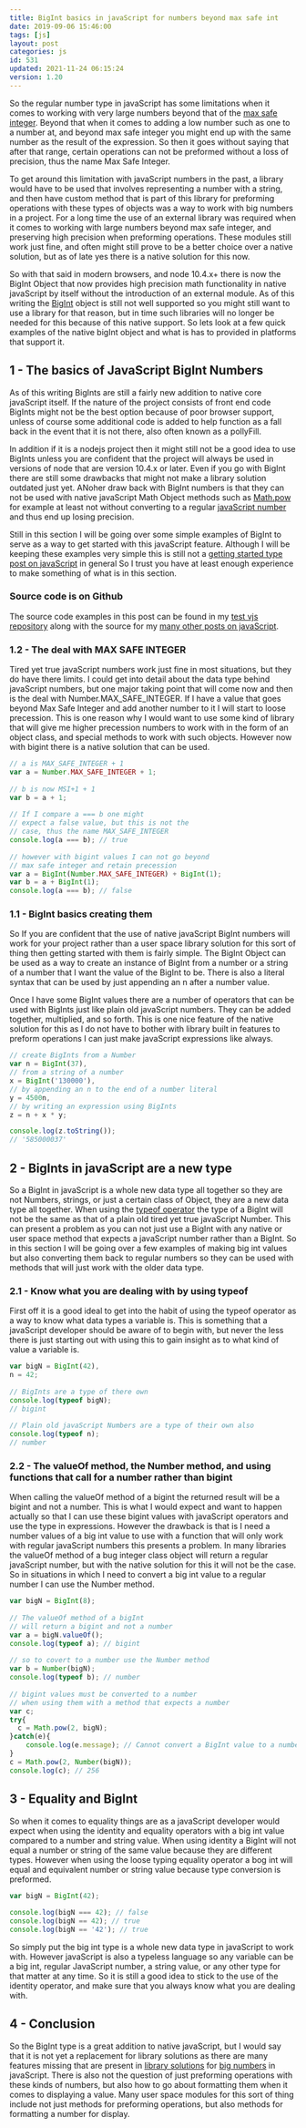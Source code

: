 ```yaml
---
title: BigInt basics in javaScript for numbers beyond max safe int
date: 2019-09-06 15:46:00
tags: [js]
layout: post
categories: js
id: 531
updated: 2021-11-24 06:15:24
version: 1.20
---
```


So the regular number type in javaScript has some limitations when it comes to working with very large numbers beyond that of the [max safe integer](https://developer.mozilla.org/en-US/docs/Web/JavaScript/Reference/Global_Objects/Number/MAX_SAFE_INTEGER). Beyond that when it comes to adding a low number such as one to a number at, and beyond max safe integer you might end up with the same number as the result of the expression. So then it goes without saying that after that range, certain operations can not be preformed without a loss of precision, thus the name Max Safe Integer.

To get around this limitation with javaScript numbers in the past, a library would have to be used that involves representing a number with a string, and then have custom method that is part of this library for preforming operations with these types of objects was a way to work with big numbers in a project. For a long time the use of an external library was required when it comes to working with large numbers beyond max safe integer, and preserving high precision when preforming operations. These modules still work just fine, and often might still prove to be a better choice over a native solution, but as of late yes there is a native solution for this now.

So with that said in modern browsers, and node 10.4.x+ there is now the BigInt Object that now provides high precision math functionality in native javaScript by itself without the introduction of an external module. As of this writing the [BigInt](https://developer.mozilla.org/en-US/docs/Web/JavaScript/Reference/Global_Objects/BigInt) object is still not well supported so you might still want to use a library for that reason, but in time such libraries will no longer be needed for this because of this native support. So lets look at a few quick examples of the native bigInt object and what is has to provided in platforms that support it.

<!-- more -->

## 1 - The basics of JavaScript BigInt Numbers

As of this writing BigInts are still a fairly new addition to native core javaScript itself. If the nature of the project consists of front end code BigInts might not be the best option because of poor browser support, unless of course some additional code is added to help function as a fall back in the event that it is not there, also often known as a pollyFill.

In addition if it is a nodejs project then it might still not be a good idea to use BigInts unless you are confident that the project will always be used in versions of node that are version 10.4.x or later. Even if you go with BigInt there are still some drawbacks that might not make a library solution outdated just yet. ANoher draw back with BigInt numbers is that they can not be used with native javaScript Math Object methods such as [Math.pow](/2019/12/10/js-math-pow/) for example at least not without converting to a regular [javaScript number](/2019/01/24/js-javascript-number/) and thus end up losing precision.

Still in this section I will be going over some simple examples of BigInt to serve as a way to get started with this javaScript feature. Although I will be keeping these examples very simple this is still not a [getting started type post on javaScript](/2018/11/27/js-getting-started/) in general So I trust you have at least enough experience to make something of what is in this section.

### Source code is on Github

The source code examples in this post can be found in my [test vjs repository](https://github.com/dustinpfister/test_vjs/tree/master/for_post/js-bigint) along with the source for my [many other posts on javaScript](/categories/js).

### 1.2 - The deal with MAX SAFE INTEGER

Tired yet true javaScript numbers work just fine in most situations, but they do have there limits. I could get into detail about the data type behind javaScript numbers, but one major taking point that will come now and then is the deal with Number.MAX\_SAFE\_INTEGER. If I have a value that goes beyond Max Safe Integer and add another number to it I will start to loose precession. This is one reason why I would want to use some kind of library that will give me higher precession numbers to work with in the form of an object class, and special methods to work with such objects. However now with bigint there is a native solution that can be used.


```js
// a is MAX_SAFE_INTEGER + 1
var a = Number.MAX_SAFE_INTEGER + 1;
 
// b is now MSI+1 + 1
var b = a + 1;
 
// If I compare a === b one might
// expect a false value, but this is not the
// case, thus the name MAX_SAFE_INTEGER
console.log(a === b); // true
 
// however with bigint values I can not go beyond
// max safe integer and retain precession
var a = BigInt(Number.MAX_SAFE_INTEGER) + BigInt(1);
var b = a + BigInt(1);
console.log(a === b); // false
```

### 1.1 - BigInt basics creating them

So If you are confident that the use of native javaScript BigInt numbers will work for your project rather than a user space library solution for this sort of thing then getting started with them is fairly simple. The BigInt Object can be used as a way to create an instance of BigInt from a number or a string of a number that I want the value of the BigInt to be. There is also a literal syntax that can be used by just appending an n after a number value.

Once I have some BigInt values there are a number of operators that can be used with BigInts just like plain old javaScript numbers. They can be added together, multiplied, and so forth. This is one nice feature of the native solution for this as I do not have to bother with library built in features to preform operations I can just make javaScript expressions like always.

```js
// create BigInts from a Number
var n = BigInt(37),
// from a string of a number
x = BigInt('130000'),
// by appending an n to the end of a number literal
y = 4500n,
// by writing an expression using BigInts
z = n + x * y;

console.log(z.toString());
// '585000037'
```


## 2 - BigInts in javaScript are a new type

So a BigInt in javaScript is a whole new data type all together so they are not Numbers, strings, or just a certain class of Object, they are a new data type all together. When using the [typeof operator](/2019/02/15/js-javascript-typeof/) the type of a BigInt will not be the same as that of a plain old tired yet true javaScript Number. This can present a problem as you can not just use a BigInt with any native or user space method that expects a javaScript number rather than a BigInt. So in this section I will be going over a few examples of making big int values but also converting them back to regular numbers so they can be used with methods that will just work with the older data type.

### 2.1 - Know what you are dealing with by using typeof

First off it is a good ideal to get into the habit of using the typeof operator as a way to know what data types a variable is. This is something that a javaScript developer should be aware of to begin with, but never the less there is just starting out with using this to gain insight as to what kind of value a variable is.

```js
var bigN = BigInt(42),
n = 42;
 
// BigInts are a type of there own
console.log(typeof bigN);
// bigint
 
// Plain old javaScript Numbers are a type of their own also
console.log(typeof n);
// number
```

### 2.2 - The valueOf method, the Number method, and using functions that call for a number rather than bigint

When calling the valueOf method of a bigint the returned result will be a bigint and not a number. This is what I would expect and want to happen actually so that I can use these bigint values with javaScript operators and use the type in expressions. However the drawback is that is I need a number values of a big int value to use with a function that will only work with regular javaScript numbers this presents a problem. In many libraries the valueOf method of a bug integer class object will return a regular javaScript number, but with the native solution for this it will not be the case. So in situations in which I need to convert a big int value to a regular number I can use the Number method.

```js
var bigN = BigInt(8);
 
// The valueOf method of a bigInt
// will return a bigint and not a number
var a = bigN.valueOf();
console.log(typeof a); // bigint
 
// so to covert to a number use the Number method
var b = Number(bigN);
console.log(typeof b); // number
 
// bigint values must be converted to a number
// when using them with a method that expects a number
var c;
try{
  c = Math.pow(2, bigN);
}catch(e){
    console.log(e.message); // Cannot convert a BigInt value to a number
}
c = Math.pow(2, Number(bigN));
console.log(c); // 256
```

## 3 - Equality and BigInt

So when it comes to equality things are as a javaScript developer would expect when using the identity and equality operators with a big int value compared to a number and string value. When using identity a BigInt will not equal a number or string of the same value because they are different types. However when using the loose typing equality operator a bog int will equal and equivalent number or string value because type conversion is preformed.

```js
var bigN = BigInt(42);
 
console.log(bigN === 42); // false
console.log(bigN == 42); // true
console.log(bigN == '42'); // true
```

So simply put the big int type is a whole new data type in javaScript to work with. However javaScript is also a typeless language so any variable can be a big int, regular JavaScript number, a string value, or any other type for that matter at any time. So it is still a good idea to stick to the use of the identity operator, and make sure that you always know what you are dealing with.

## 4 - Conclusion

So the BigInt type is a great addition to native javaScript, but I would say that it is not yet a replacement for library solutions as there are many features missing that are present in [library solutions](/2017/05/29/nodejs-big-integer/) for [big numbers](http://www.thealmightyguru.com/Pointless/BigNumbers.html) in javaScript. There is also not the question of just preforming operations with these kinds of numbers, but also how to go about formatting them when it comes to displaying a value. Many user space modules for this sort of thing include not just methods for preforming operations, but also methods for formatting a number for display.
